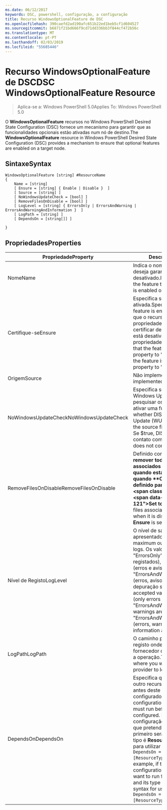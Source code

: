 ```yaml
---
ms.date: 06/12/2017
keywords: DSC, powershell, configuração, a configuração
title: Recurso WindowsOptionalFeature de DSC
ms.openlocfilehash: 390caefd2ad190afc651b22ed1beb5cf1d604527
ms.sourcegitcommit: b6871f21bd666f9cd71dd336bb3f844cf472b56c
ms.translationtype: MT
ms.contentlocale: pt-PT
ms.lasthandoff: 02/03/2019
ms.locfileid: "55685446"
---
```

# <a name="dsc-windowsoptionalfeature-resource"></a><span data-ttu-id="ad85b-103">Recurso WindowsOptionalFeature de DSC</span><span class="sxs-lookup"><span data-stu-id="ad85b-103">DSC WindowsOptionalFeature Resource</span></span>

> <span data-ttu-id="ad85b-104">Aplica-se a: Windows PowerShell 5.0</span><span class="sxs-lookup"><span data-stu-id="ad85b-104">Applies To: Windows PowerShell 5.0</span></span>

<span data-ttu-id="ad85b-105">O **WindowsOptionalFeature** recursos no Windows PowerShell Desired State Configuration (DSC) fornece um mecanismo para garantir que as funcionalidades opcionais estão ativadas num nó de destino.</span><span class="sxs-lookup"><span data-stu-id="ad85b-105">The **WindowsOptionalFeature** resource in Windows PowerShell Desired State Configuration (DSC) provides a mechanism to ensure that optional features are enabled on a target node.</span></span>

## <a name="syntax"></a><span data-ttu-id="ad85b-106">Sintaxe</span><span class="sxs-lookup"><span data-stu-id="ad85b-106">Syntax</span></span>

```
WindowsOptionalFeature [string] #ResourceName
{
    Name = [string]
    [ Ensure = [string] { Enable | Disable }  ]
    [ Source = [string] ]
    [ NoWindowsUpdateCheck = [bool] ]
    [ RemoveFilesOnDisable = [bool] ]
    [ LogLevel = [string] { ErrorsOnly | ErrorsAndWarning | ErrorsAndWarningAndInformation }  ]
    [ LogPath = [string] ]
    [ DependsOn = [string[]] ]

}
```

## <a name="properties"></a><span data-ttu-id="ad85b-107">Propriedades</span><span class="sxs-lookup"><span data-stu-id="ad85b-107">Properties</span></span>

|  <span data-ttu-id="ad85b-108">Propriedade</span><span class="sxs-lookup"><span data-stu-id="ad85b-108">Property</span></span>  |  <span data-ttu-id="ad85b-109">Descrição</span><span class="sxs-lookup"><span data-stu-id="ad85b-109">Description</span></span>   |
|---|---|
| <span data-ttu-id="ad85b-110">Nome</span><span class="sxs-lookup"><span data-stu-id="ad85b-110">Name</span></span>| <span data-ttu-id="ad85b-111">Indica o nome do recurso que deseja garantir que está ativado ou desativado.</span><span class="sxs-lookup"><span data-stu-id="ad85b-111">Indicates the name of the feature that you want to ensure is enabled or disabled.</span></span>|
| <span data-ttu-id="ad85b-112">Certifique-se</span><span class="sxs-lookup"><span data-stu-id="ad85b-112">Ensure</span></span>| <span data-ttu-id="ad85b-113">Especifica se a funcionalidade está ativada.</span><span class="sxs-lookup"><span data-stu-id="ad85b-113">Specifies whether the feature is enabled.</span></span> <span data-ttu-id="ad85b-114">Para garantir que o recurso é ativado, defina esta propriedade para "Ativar" para se certificar de que a funcionalidade está desativada, defina a propriedade "Desativar".</span><span class="sxs-lookup"><span data-stu-id="ad85b-114">To ensure that the feature is enabled, set this property to "Enable" To ensure that the feature is disabled, set the property to "Disable".</span></span>|
| <span data-ttu-id="ad85b-115">Origem</span><span class="sxs-lookup"><span data-stu-id="ad85b-115">Source</span></span>| <span data-ttu-id="ad85b-116">Não implementado.</span><span class="sxs-lookup"><span data-stu-id="ad85b-116">Not implemented.</span></span>|
| <span data-ttu-id="ad85b-117">NoWindowsUpdateCheck</span><span class="sxs-lookup"><span data-stu-id="ad85b-117">NoWindowsUpdateCheck</span></span>| <span data-ttu-id="ad85b-118">Especifica se o DISM contacta Windows Update (WU) ao pesquisar os ficheiros de origem ativar uma funcionalidade.</span><span class="sxs-lookup"><span data-stu-id="ad85b-118">Specifies whether DISM contacts Windows Update (WU) when searching for the source files to enable a feature.</span></span> <span data-ttu-id="ad85b-119">Se $true, DISM não entre em contato com WU.</span><span class="sxs-lookup"><span data-stu-id="ad85b-119">If $true, DISM does not contact WU.</span></span>|
| <span data-ttu-id="ad85b-120">RemoveFilesOnDisable</span><span class="sxs-lookup"><span data-stu-id="ad85b-120">RemoveFilesOnDisable</span></span>| <span data-ttu-id="ad85b-121">Definido como **$true** para remover todos os ficheiros associados a funcionalidade quando está desativado (ou seja, quando **Certifique-se** está definido para "Ausente").</span><span class="sxs-lookup"><span data-stu-id="ad85b-121">Set to **$true** to remove all files associated with the feature when it is disabled (that is, when **Ensure** is set to "Absent").</span></span>|
| <span data-ttu-id="ad85b-122">Nível de Registo</span><span class="sxs-lookup"><span data-stu-id="ad85b-122">LogLevel</span></span>| <span data-ttu-id="ad85b-123">O nível de saída máximo apresentado nos registos.</span><span class="sxs-lookup"><span data-stu-id="ad85b-123">The maximum output level shown in the logs.</span></span> <span data-ttu-id="ad85b-124">Os valores aceites são: "ErrorsOnly" (apenas erros são registados), "ErrorsAndWarning" (erros e avisos são registados) e "ErrorsAndWarningAndInformation" (erros, avisos e informações de depuração são registados).</span><span class="sxs-lookup"><span data-stu-id="ad85b-124">The accepted values are: "ErrorsOnly" (only errors are logged), "ErrorsAndWarning" (errors and warnings are logged), and "ErrorsAndWarningAndInformation" (errors, warnings, and debug information are logged).</span></span>|
| <span data-ttu-id="ad85b-125">LogPath</span><span class="sxs-lookup"><span data-stu-id="ad85b-125">LogPath</span></span>| <span data-ttu-id="ad85b-126">O caminho para um ficheiro de registo onde pretende que o fornecedor de recursos para iniciar a operação.</span><span class="sxs-lookup"><span data-stu-id="ad85b-126">The path to a log file where you want the resource provider to log the operation.</span></span>|
| <span data-ttu-id="ad85b-127">DependsOn</span><span class="sxs-lookup"><span data-stu-id="ad85b-127">DependsOn</span></span>| <span data-ttu-id="ad85b-128">Especifica que a configuração de outro recurso deve ser executado antes deste recurso está configurado.</span><span class="sxs-lookup"><span data-stu-id="ad85b-128">Specifies that the configuration of another resource must run before this resource is configured.</span></span> <span data-ttu-id="ad85b-129">Por exemplo, se o ID da configuração do recurso do bloco que pretende executar script primeiro será __ResourceName__ e seu tipo é __ResourceType__, a sintaxe para utilizar esta propriedade é `DependsOn = "[ResourceType]ResourceName"`.</span><span class="sxs-lookup"><span data-stu-id="ad85b-129">For example, if the ID of the resource configuration script block that you want to run first is __ResourceName__ and its type is __ResourceType__, the syntax for using this property is `DependsOn = "[ResourceType]ResourceName"`.</span></span>|